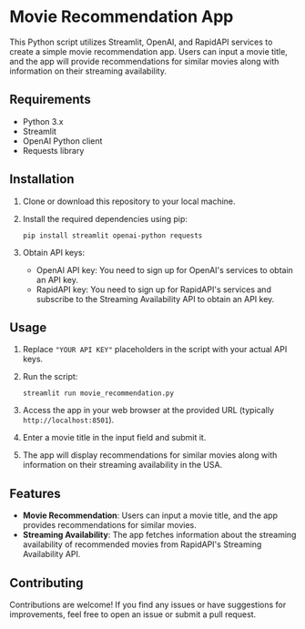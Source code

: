 # Movie Recommendation App

This Python script utilizes Streamlit, OpenAI, and RapidAPI services to create a simple movie recommendation app. Users can input a movie title, and the app will provide recommendations for similar movies along with information on their streaming availability.

## Requirements

- Python 3.x
- Streamlit
- OpenAI Python client
- Requests library

## Installation

1. Clone or download this repository to your local machine.
2. Install the required dependencies using pip:

    ```
    pip install streamlit openai-python requests
    ```

3. Obtain API keys:
    - OpenAI API key: You need to sign up for OpenAI's services to obtain an API key.
    - RapidAPI key: You need to sign up for RapidAPI's services and subscribe to the Streaming Availability API to obtain an API key.

## Usage

1. Replace `"YOUR API KEY"` placeholders in the script with your actual API keys.
2. Run the script:

    ```
    streamlit run movie_recommendation.py
    ```

3. Access the app in your web browser at the provided URL (typically `http://localhost:8501`).

4. Enter a movie title in the input field and submit it.
5. The app will display recommendations for similar movies along with information on their streaming availability in the USA.

## Features

- **Movie Recommendation**: Users can input a movie title, and the app provides recommendations for similar movies.
- **Streaming Availability**: The app fetches information about the streaming availability of recommended movies from RapidAPI's Streaming Availability API.

## Contributing

Contributions are welcome! If you find any issues or have suggestions for improvements, feel free to open an issue or submit a pull request.


